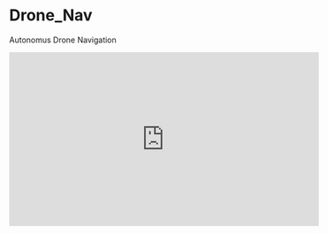 # Drone_Nav
Autonomus Drone Navigation


<iframe width="560" height="315" src="https://www.youtube.com/embed/4UwONrgyy0c" title="YouTube video player" frameborder="0" allow="accelerometer; autoplay; clipboard-write; encrypted-media; gyroscope; picture-in-picture" allowfullscreen></iframe>
